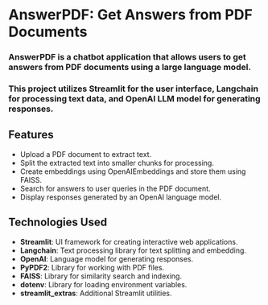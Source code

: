 # AnswerPDF: Get Answers from PDF Documents
### AnswerPDF is a chatbot application that allows users to get answers from PDF documents using a large language model. 
### This project utilizes Streamlit for the user interface, Langchain for processing text data, and OpenAI LLM model for generating responses.

## Features
- Upload a PDF document to extract text.
- Split the extracted text into smaller chunks for processing.
- Create embeddings using OpenAIEmbeddings and store them using FAISS.
- Search for answers to user queries in the PDF document.
- Display responses generated by an OpenAI language model.

## Technologies Used
+ **Streamlit**: UI framework for creating interactive web applications.
+ **Langchain**: Text processing library for text splitting and embedding.
+ **OpenAI**: Language model for generating responses.
+ **PyPDF2**: Library for working with PDF files.
+ **FAISS**: Library for similarity search and indexing.
+ **dotenv**: Library for loading environment variables.
+ **streamlit_extras**: Additional Streamlit utilities.
